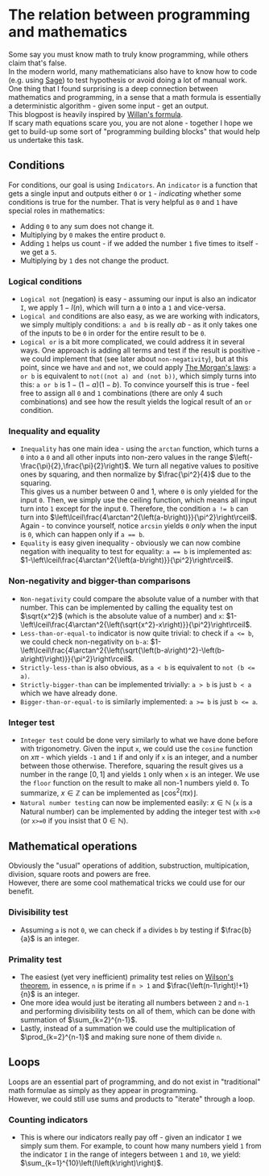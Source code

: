 # The relation between programming and mathematics
Some say you must know math to truly know programming, while others claim that's false.  
In the modern world, many mathematicians also have to know how to code (e.g. using [Sage](https://www.sagemath.org)) to test hypothesis or avoid doing a lot of manual work.  
One thing that I found surprising is a deep connection between mathematics and programming, in a sense that a math formula is essentially a deterministic algorithm - given some input - get an output.  
This blogpost is heavily inspired by [Willan's formula](https://mathworld.wolfram.com/WillansFormula.html).  
If scary math equations scare you, you are not alone - together I hope we get to build-up some sort of "programming building blocks" that would help us undertake this task.

## Conditions
For conditions, our goal is using `Indicators`. An `indicator` is a function that gets a single input and outputs either `0` or `1` - *indicating* whether some conditions is true for the number. That is very helpful as `0` and `1` have special roles in mathematics:
- Adding `0` to any sum does not change it.
- Multiplying by `0` makes the entire product `0`.
- Adding `1` helps us count - if we added the number `1` five times to itself - we get a `5`.
- Multiplying by `1` des not change the product.

### Logical conditions
- `Logical not` (negation) is easy - assuming our input is also an indicator `I`, we apply $1-I\left(n\right)$, which will turn a `0` into a `1` and vice-versa.
- `Logical and` conditions are also easy, as we are working with indicators, we simply multiply conditions: `a and b` is really $ab$ - as it only takes one of the inputs to be `0` in order for the entire result to be `0`.
- `Logical or` is a bit more complicated, we could address it in several ways. One approach is adding all terms and test if the result is positive - we could implement that (see later about `non-negativity`), but at this point, since we have `and` and `not`, we could apply [The Morgan's laws](https://en.wikipedia.org/wiki/De_Morgan's_laws): `a or b` is equivalent to `not((not a) and (not b))`, which simply turns into this: `a or b` is $1-\left(1-a\right)\left(1-b\right)$. To convince yourself this is true - feel free to assign all `0` and `1` combinations (there are only 4 such combinations) and see how the result yields the logical result of an `or` condition.

### Inequality and equality
- `Inequality` has one main idea - using the `arctan` function, which turns a `0` into a `0` and all other inputs into non-zero values in the range $\left(-\frac{\pi}{2},\frac{\pi}{2}\right)$. We turn all negative values to positive ones by squaring, and then normalize by $\frac{\pi^2}{4}$ due to the squaring.  
This gives us a number between 0 and 1, where `0` is only yielded for the input `0`. Then, we simply use the ceiling function, which means all input turn into `1` except for the input `0`. Therefore, the condition `a != b` can turn into $\left\lceil\frac{4\arctan^2{\left(a-b\right)}}{\pi^2}\right\rceil$. Again - to convince yourself, notice `arcsin` yields `0` *only* when the input is `0`, which can happen only if `a == b`.
- `Equality` is easy given inequality - obviously we can now combine negation with inequality to test for equality: `a == b` is implemented as: $1-\left\lceil\frac{4\arctan^2{\left(a-b\right)}}{\pi^2}\right\rceil$.

### Non-negativity and bigger-than comparisons
- `Non-negativity` could compare the absolute value of a number with that number. This can be implemented by calling the equality test on $\sqrt{x^2}$ (which is the absolute value of a number) and `x`: $1-\left\lceil\frac{4\arctan^2{\left(\sqrt{x^2}-x\right)}}{\pi^2}\right\rceil$.
- `Less-than-or-equal-to` indicator is now quite trivial: to check if `a <= b`, we could check non-negativity on `b-a`: $1-\left\lceil\frac{4\arctan^2{\left(\sqrt{\left(b-a\right)^2}-\left(b-a\right)\right)}}{\pi^2}\right\rceil$.  
- `Strictly-less-than` is also obvious, as `a < b` is equivalent to `not (b <= a)`.
- `Strictly-bigger-than` can be implemented trivially: `a > b` is just `b < a` which we have already done.
- `Bigger-than-or-equal-to` is similarly implemented: `a >= b` is just `b <= a`.

### Integer test
- `Integer test` could be done very similarly to what we have done before with trigonometry. Given the input `x`, we could use the `cosine` function on $x\pi$ - which yields `-1` and `1` if and only if `x` is an integer, and a number between those otherwise. Therefore, squaring the result gives us a number in the range $\left[0,1\right]$ and yields `1` only when `x` is an integer. We use the `floor` function on the result to make all non-1 numbers yield `0`. To summarize, $x\in\mathbb{Z}$ can be implemented as $\left\lfloor\cos^2\left(\pi x\right)\right\rfloor$.
- `Natural number testing` can now be implemented easily: $x\in\mathbb{N}$ (`x` is a Natural number) can be implemented by adding the integer test with `x>0` (or `x>=0` if you insist that $0\in\mathbb{N}$).

## Mathematical operations
Obviously the "usual" operations of addition, substruction, multipication, division, square roots and powers are free.  
However, there are some cool mathematical tricks we could use for our benefit.

### Divisibility test
- Assuming `a` is not `0`, we can check if `a` divides `b` by testing if $\frac{b}{a}$ is an integer.

### Primality test
- The easiest (yet very inefficient) primality test relies on [Wilson's theorem](https://en.wikipedia.org/wiki/Wilson%27s_theorem), in essence, `n` is prime if `n > 1` and $\frac{\left(n-1\right)!+1}{n}$ is an integer.
- One more idea would just be iterating all numbers between `2` and `n-1` and performing divisibility tests on all of them, which can be done with summation of $\sum_{k=2}^{n-1}$.
- Lastly, instead of a summation we could use the multiplication of $\prod_{k=2}^{n-1}$ and making sure none of them divide `n`.

## Loops
Loops are an essential part of programming, and do not exist in "traditional" math formulae as simply as they appear in programming.  
However, we could still use sums and products to "iterate" through a loop.

### Counting indicators
- This is where our indicators really pay off - given an indicator `I` we simply sum them. For example, to count how many numbers yield `1` from the indicator `I` in the range of integers between `1` and `10`, we yield: $\sum_{k=1}^{10}\left(I\left(k\right)\right)$.


